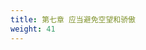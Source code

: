 ```yaml
---
title: 第七章 应当避免空望和骄傲
weight: 41
---
```

<script>
  window.location.href = "/效法基督/scroll1/06_07_情欲_骄傲/#第七章-应当避免空望和骄傲";
</script>
